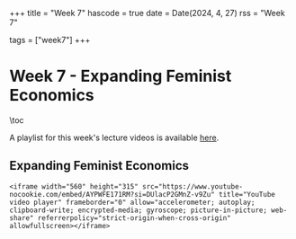 +++
title = "Week 7"
hascode = true
date = Date(2024, 4, 27)
rss = "Week 7"

tags = ["week7"]
+++


# Week 7 - Expanding Feminist Economics

\toc

A playlist for this week's lecture videos is available [here](https://youtube.com/playlist?list=PLBl3tyVmUuVg_mYgQqRjGhOzzMBMBG6Ed).

## Expanding Feminist Economics

~~~
<iframe width="560" height="315" src="https://www.youtube-nocookie.com/embed/AYPWFE171RM?si=DUlacP2GMnZ-v9Zu" title="YouTube video player" frameborder="0" allow="accelerometer; autoplay; clipboard-write; encrypted-media; gyroscope; picture-in-picture; web-share" referrerpolicy="strict-origin-when-cross-origin" allowfullscreen></iframe>
~~~
